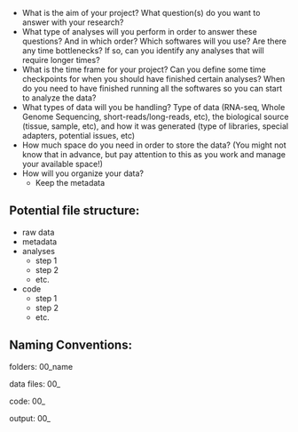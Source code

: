* What is the aim of your project? What question(s) do you want to answer with your
research?
* What type of analyses will you perform in order to answer these questions? And in
which order? Which softwares will you use? Are there any time bottlenecks? If so,
can you identify any analyses that will require longer times?
* What is the time frame for your project? Can you define some time checkpoints for
when you should have finished certain analyses? When do you need to have finished
running all the softwares so you can start to analyze the data?
* What types of data will you be handling? Type of data (RNA-seq, Whole Genome Sequencing,
short-reads/long-reads, etc), the biological source (tissue, sample, etc), and how it was
generated (type of libraries, special adapters, potential issues, etc)
* How much space do you need in order to
store the data? (You might not know that in advance, but pay attention to this as you
work and manage your available space!)
* How will you organize your data?
    * Keep the metadata

## Potential file structure:
- raw data
- metadata
- analyses
    - step 1
    - step 2
    - etc.
- code
    - step 1
    - step 2
    - etc.

## Naming Conventions:
folders: 00_name

data files: 00_

code: 00_

output: 00_
